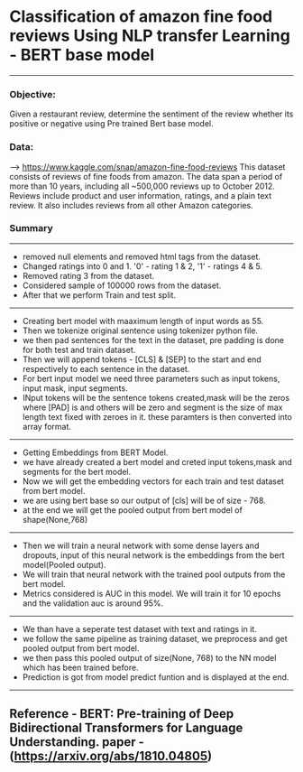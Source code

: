 # Classification of amazon fine food reviews Using NLP transfer Learning - BERT base model
----

### Objective:
Given a restaurant review, determine the sentiment of the review whether its positive or negative using Pre trained Bert base model.

### Data:
--> https://www.kaggle.com/snap/amazon-fine-food-reviews
This dataset consists of reviews of fine foods from amazon. The data span a period of more than 10 years, including all ~500,000 reviews up to October 2012. Reviews include product and user information, ratings, and a plain text review. It also includes reviews from all other Amazon categories.

### Summary 
---

*  removed null elements and removed html tags from the dataset.
*  Changed ratings into 0 and 1. '0' - rating 1 & 2, '1' - ratings 4 & 5.
*  Removed rating 3 from the dataset.
*  Considered sample of 100000 rows from the dataset.
*  After that we perform Train and test split.
---
*  Creating bert model with maaximum length of input words as 55.
*  Then we tokenize original sentence using tokenizer python file.
*  we then pad sentences for the text in the dataset, pre padding is done for both test and train dataset.
*  Then we will append tokens - [CLS] & [SEP] to the start and end respectively to each sentence in the dataset.
*  For bert input model we need three parameters such as input tokens, input mask, input segments.
* INput tokens will be the sentence tokens created,mask will be the zeros where [PAD] is and others will be zero and segment is the size of max length text fixed with zeroes in it. these paramters is then converted into array format. 
---
* Getting Embeddings from BERT Model.
* we have already created a bert model and creted input tokens,mask and segments for the bert model.
* Now we will get the embedding vectors for each train and test dataset from bert model.
* we are using bert base so our output of [cls] will be of size - 768.
* at the end we will get the pooled output from bert model of shape(None,768)
---
* Then we will train a neural network with some dense layers and dropouts, input of this neural network is the embeddings from the bert model(Pooled output).
* We will train that neural network with the trained pool outputs from the bert model.
* Metrics considered is AUC in this model. We will train it for 10 epochs and the validation auc is around 95%.
---
* We than have a seperate test dataset with text and ratings in it.
* we follow the same  pipeline as training dataset, we preprocess and get pooled output from bert model.
* we then pass this pooled output of size(None, 768) to the NN model which has been trained before.
* Prediction is got from model predict funtion and is displayed at the end.
---
## Reference  - BERT: Pre-training of Deep Bidirectional Transformers for Language Understanding. paper - (https://arxiv.org/abs/1810.04805)



